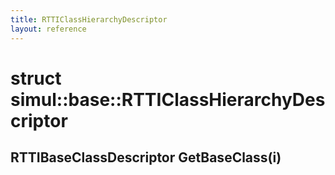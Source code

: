 ```yaml
---
title: RTTIClassHierarchyDescriptor
layout: reference
---
```

struct simul::base::RTTIClassHierarchyDescriptor
===
RTTIBaseClassDescriptor GetBaseClass(i)
------

